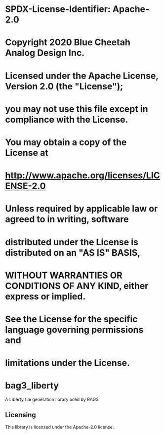 # SPDX-License-Identifier: Apache-2.0
# Copyright 2020 Blue Cheetah Analog Design Inc.
#
# Licensed under the Apache License, Version 2.0 (the "License");
# you may not use this file except in compliance with the License.
# You may obtain a copy of the License at
#
#     http://www.apache.org/licenses/LICENSE-2.0
#
# Unless required by applicable law or agreed to in writing, software
# distributed under the License is distributed on an "AS IS" BASIS,
# WITHOUT WARRANTIES OR CONDITIONS OF ANY KIND, either express or implied.
# See the License for the specific language governing permissions and
# limitations under the License.
# bag3_liberty

A Liberty file generation library used by BAG3

## Licensing

This library is licensed under the Apache-2.0 license.
